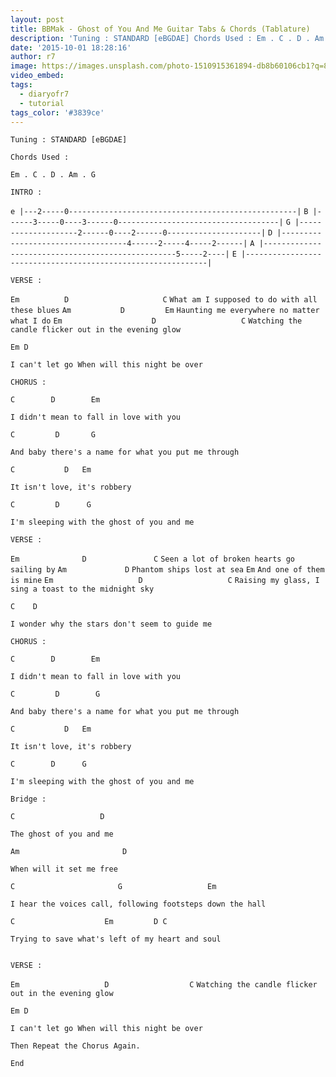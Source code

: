 ```yaml
---
layout: post
title: BBMak - Ghost of You And Me Guitar Tabs & Chords (Tablature)
description: 'Tuning : STANDARD [eBGDAE] Chords Used : Em . C . D . Am . G INTRO : e |---2-----0---------------------------------------------------|B |------3--...'
date: '2015-10-01 18:28:16'
author: r7
image: https://images.unsplash.com/photo-1510915361894-db8b60106cb1?q=80&w=2940&auto=format&fit=crop&ixlib=rb-4.1.0&ixid=M3wxMjA3fDB8MHxwaG90by1wYWdlfHx8fGVufDB8fHx8fA%3D%3D
video_embed:
tags:
  - diaryofr7
  - tutorial
tags_color: '#3839ce'
---
```

`Tuning : STANDARD [eBGDAE]`

`Chords Used :`

`Em . C . D . Am . G`

`INTRO :`

`e |---2-----0---------------------------------------------------|`
`B |------3-----0----3------0------------------------------------|`
`G |--------------------2------0----2------0---------------------|`
`D |-----------------------------------4------2-----4-----2------|`
`A |--------------------------------------------------5-----2----|`
`E |-------------------------------------------------------------|`

`VERSE :`

`Em          D                     C`
`What am I supposed to do with all these blues`
`Am           D         Em`
`Haunting me everywhere no matter what I do`
`Em                    D                   C`
`Watching the candle flicker out in the evening glow`

```
Em D
```

`I can't let go When will this night be over`

`CHORUS :`

```
C        D        Em
```

`I didn't mean to fall in love with you`

```
C         D       G
```

`And baby there's a name for what you put me through`

```
C           D   Em
```

`It isn't love, it's robbery`

```
C         D      G
```

`I'm sleeping with the ghost of you and me`

`VERSE :`

`Em              D               C`
`Seen a lot of broken hearts go sailing by`
`Am             D`
`Phantom ships lost at sea`
`Em`
`And one of them is mine`
`Em                   D                   C`
`Raising my glass, I sing a toast to the midnight sky`

```
C    D
```

`I wonder why the stars don't seem to guide me`

`CHORUS :`

```
C        D        Em
```

`I didn't mean to fall in love with you`

```
C         D        G
```

`And baby there's a name for what you put me through`

```
C           D   Em
```

`It isn't love, it's robbery`

```
C        D      G
```

`I'm sleeping with the ghost of you and me`

`Bridge :`

```
C                   D
```

`The ghost of you and me`

```
Am                       D
```

`When will it set me free`

```
C                       G                   Em
```

`I hear the voices call, following footsteps down the hall`

```
C                    Em         D C
```

`Trying to save what's left of my heart and soul`

```

```

`VERSE :`

`Em                   D                  C`
`Watching the candle flicker out in the evening glow`

```
Em D
```

`I can't let go When will this night be over`

`Then Repeat the Chorus Again.`

`End`
